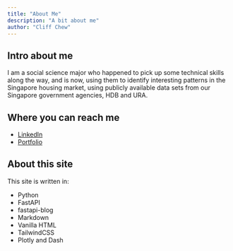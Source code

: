 ```yaml
---
title: "About Me"
description: "A bit about me"
author: "Cliff Chew"
---
```


## Intro about me

I am a social science major who happened to pick up some technical skills along
the way, and is now, using them to identify interesting patterns in the
Singapore housing market, using publicly available data sets from our Singapore
government agencies, HDB and URA.

## Where you can reach me 

- [LinkedIn](https://www.linkedin.com/in/cliff-chew-kt/)
- [Portfolio](https://cliffchew84.github.io/profile/)

## About this site

This site is written in:

- Python
- FastAPI
- fastapi-blog
- Markdown
- Vanilla HTML
- TailwindCSS
- Plotly and Dash

